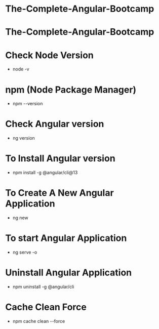 # The-Complete-Angular-Bootcamp

# The-Complete-Angular-Bootcamp

# Check Node Version

- node -v

# npm (Node Package Manager)

- npm --version 
   
# Check Angular version

- ng version

# To Install Angular version 

- npm install -g @angular/cli@13

# To Create A New Angular Application  

- ng new <application name>

# To start Angular Application 

- ng serve -o

# Uninstall Angular Application

- npm uninstall -g @angular/cli

# Cache Clean Force

- npm cache clean --force
